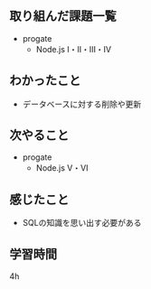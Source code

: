 ## 取り組んだ課題一覧
- progate
  - Node.js I・II・Ⅲ・Ⅳ
## わかったこと
- データベースに対する削除や更新
## 次やること
- progate
  - Node.js Ⅴ・Ⅵ
## 感じたこと
- SQLの知識を思い出す必要がある
## 学習時間
4h
